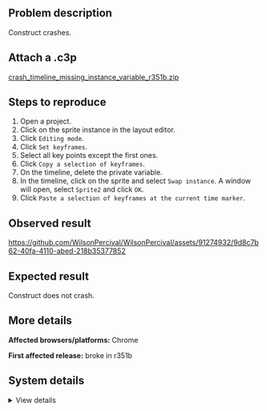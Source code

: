 ## Problem description

Construct crashes.

## Attach a .c3p

[crash_timeline_missing_instance_variable_r351b.zip](https://github.com/WilsonPercival/WilsonPercival/files/12204588/crash_timeline_missing_instance_variable_r351b.zip)

## Steps to reproduce

1. Open a project.
2. Click on the sprite instance in the layout editor.
2. Click `Editing mode`.
3. Click `Set keyframes`.
4. Select all key points except the first ones.
5. Click `Copy a selection of keyframes`.
6. On the timeline, delete the private variable.
7. In the timeline, click on the sprite and select `Swap instance`. A window will open, select `Sprite2` and click `OK`.
8. Click `Paste a selection of keyframes at the current time marker`.

## Observed result

https://github.com/WilsonPercival/WilsonPercival/assets/91274932/9d8c7b62-40fa-4110-abed-218b35377852

## Expected result

Construct does not crash.

## More details



**Affected browsers/platforms:** Chrome

**First affected release:** broke in r351b

## System details

<details><summary>View details</summary>

Error report information
Type: assertion failure
Message: missing instance variable
Stack: Error at oa.T_a (https://editor.construct.net/r351/main.js:1119:314) at window.assert (https://editor.construct.net/r351/main.js:1034:353) at UJ.cw (https://editor.construct.net/r351/projectResources.js:1239:471) at UJ.EC (https://editor.construct.net/r351/projectResources.js:1238:275) at STa.df (https://editor.construct.net/r351/projectResources.js:1286:304) at d.E7a (https://editor.construct.net/r351/projectResources.js:1207:77) at d.Eg (https://editor.construct.net/r351/projectResources.js:1205:289) at https://editor.construct.net/r351/components/bars/timelineBar/timelineBar.js:31:402 at Array.map () at Stb (https://editor.construct.net/r351/components/bars/timelineBar/timelineBar.js:31:384)
Construct version: r351
URL: https://editor.construct.net/r351/
Date: Sat Jul 29 2023 02:06:06 GMT+0300 (Восточная Европа, летнее время)
Uptime: 33.7 s

Platform information
Product: Construct 3 r351 (beta)
Browser: Chrome 115.0.5790.110
Browser engine: Chromium
Context: browser
Operating system: Windows 11
Device type: desktop
Device pixel ratio: 1.5
Logical CPU cores: 16
Approx. device memory: 8 GB
User agent: Mozilla/5.0 (Windows NT 10.0; Win64; x64) AppleWebKit/537.36 (KHTML, like Gecko) Chrome/115.0.0.0 Safari/537.36
Language setting: en-US

WebGL information
Version string: WebGL 2.0 (OpenGL ES 3.0 Chromium)
Numeric version: 2
Supports NPOT textures: yes
Supports GPU profiling: no
Supports highp precision: yes
Vendor: Google Inc. (AMD)
Renderer: ANGLE (AMD, AMD Radeon(TM) Graphics Direct3D11 vs_5_0 ps_5_0, D3D11)
Major performance caveat: no
Maximum texture size: 16384
Point size range: 1 to 1024
Extensions: EXT_color_buffer_float, EXT_color_buffer_half_float, EXT_disjoint_timer_query_webgl2, EXT_float_blend, EXT_texture_compression_bptc, EXT_texture_compression_rgtc, EXT_texture_filter_anisotropic, EXT_texture_norm16, KHR_parallel_shader_compile, OES_draw_buffers_indexed, OES_texture_float_linear, OVR_multiview2, WEBGL_compressed_texture_s3tc, WEBGL_compressed_texture_s3tc_srgb, WEBGL_debug_renderer_info, WEBGL_debug_shaders, WEBGL_lose_context, WEBGL_multi_draw, WEBGL_provoking_vertex

</details>
